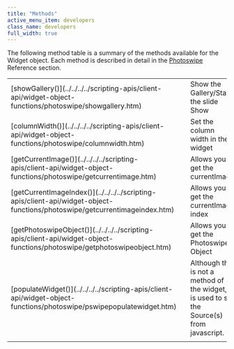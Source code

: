 ```yaml
---
title: "Methods"
active_menu_item: developers
class_name: developers
full_width: true
---
```



The following method table is a summary of the methods available for the Widget object. Each method is described in detail in the [Photoswipe](../../../../scripting-apis/client-api/widget-object-functions/photoswipe/index.htm) Reference section.

<table>
<tr>
<td width="182">
[showGallery()](../../../../scripting-apis/client-api/widget-object-functions/photoswipe/showgallery.htm)

</td>
<td width="8">
</td>
<td width="752">
Show the Gallery/Start the slide Show

</td>
</tr>
<tr>
<td width="182">
[columnWidth()](../../../../scripting-apis/client-api/widget-object-functions/photoswipe/columnwidth.htm)

</td>
<td width="8">
</td>
<td width="752">
Set the column width in the widget

</td>
</tr>
<tr>
<td width="182">
[getCurrentImage()](../../../../scripting-apis/client-api/widget-object-functions/photoswipe/getcurrentimage.htm)

</td>
<td width="8">
</td>
<td width="752">
Allows you to get the currentImage

</td>
</tr>
<tr>
<td width="182">
[getCurrentImageIndex()](../../../../scripting-apis/client-api/widget-object-functions/photoswipe/getcurrentimageindex.htm)

</td>
<td width="8">
</td>
<td width="752">
Allows you to get the currentImage index

</td>
</tr>
<tr>
<td width="182">
[getPhotoswipeObject()](../../../../scripting-apis/client-api/widget-object-functions/photoswipe/getphotoswipeobject.htm)

</td>
<td width="8">
</td>
<td width="752">
Allows you to get the Photoswipe Object

</td>
</tr>
<tr>
<td width="182">
[populateWidget()](../../../../scripting-apis/client-api/widget-object-functions/photoswipe/pswipepopulatewidget.htm)

</td>
<td width="8">
</td>
<td width="752">
Although this is not a method of the widget, it is used to set the Source(s) from javascript.

</td>
</tr>
<tr>
<td width="182">
</td>
<td width="8">
</td>
<td width="752">
</td>
</tr>
</table>
